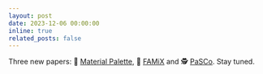 ```yaml
---
layout: post
date: 2023-12-06 00:00:00
inline: true
related_posts: false
---
```


Three new papers: 🎨 <a href="https://astra-vision.github.io/MaterialPalette" rel="noopener" target="_blank">Material Palette</a>, 🍴 <a href="https://github.com/astra-vision/FAMix" rel="noopener" target="_blank">FAMiX</a> and 🕵️ <a href="https://astra-vision.github.io/PaSCo" rel="noopener" target="_blank">PaSCo</a>. Stay tuned.
